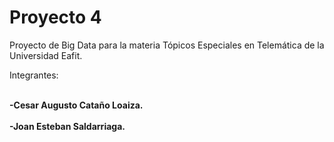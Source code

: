 # Proyecto 4
Proyecto de Big Data para la materia Tópicos Especiales en Telemática de la Universidad Eafit.

Integrantes:

<br><b>-Cesar Augusto Cataño Loaiza.</b></br>
<br><b>-Joan Esteban Saldarriaga.</b></br>
